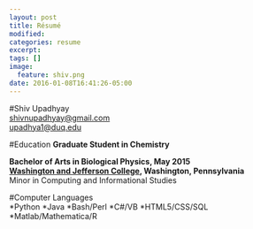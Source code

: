 ```yaml
---
layout: post
title: Résumé
modified:
categories: resume
excerpt:
tags: []
image:
  feature: shiv.png
date: 2016-01-08T16:41:26-05:00
---
```


#Shiv Upadhyay  
shivnupadhyay@gmail.com  
upadhya1@duq.edu

#Education
**Graduate Student in Chemistry**  

**Bachelor of Arts in Biological Physics, May 2015**  
[**Washington and Jefferson College**](www.washjeff.edu)**, Washington, Pennsylvania**  
Minor in Computing and Informational Studies 

#Computer Languages  
*Python
*Java
*Bash/Perl
*C\#/VB
*HTML5/CSS/SQL
*Matlab/Mathematica/R

